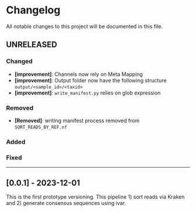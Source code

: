 # Changelog

All notable changes to this project will be documented in this file.

## UNRELEASED

### Changed

- **[improvement]**: Channels now rely on Meta Mapping
- **[improvement]**: Output folder now have the following structure `output/<sample_id>/<taxid>`
- **[improvement]**: `write_manifest.py` relies on glob expression

### Removed

- **[Removed]**: writing manifest process removed from `SORT_READS_BY_REF.nf` 

### Added

### Fixed

---
## [0.0.1] - 2023-12-01

This is the first prototype versioning. This pipeline 1) sort reads via Kraken and 2) generate consensus sequences using ivar.